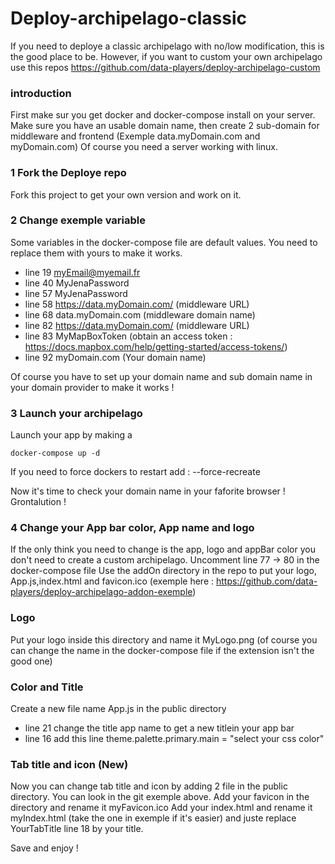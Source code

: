 # Deploy-archipelago-classic

If you need to deploye a classic archipelago with no/low modification, this is the good place to be.
However, if you want to custom your own archipelago use this repos https://github.com/data-players/deploy-archipelago-custom

### introduction

First make sur you get docker and docker-compose install on your server.
Make sure you have an usable domain name, then create 2 sub-domain for middleware and frontend (Exemple data.myDomain.com and myDomain.com)
Of course you need a server working with linux.

### 1 Fork the Deploye repo

Fork this project to get your own version and work on it.

### 2 Change exemple variable

Some variables in the docker-compose file are default values. You need to replace them with yours to make it works.
- line 19 myEmail@myemail.fr
- line 40 MyJenaPassword
- line 57 MyJenaPassword
- line 58 https://data.myDomain.com/ (middleware URL)
- line 68 data.myDomain.com (middleware domain name)
- line 82 https://data.myDomain.com/ (middleware URL)
- line 83 MyMapBoxToken (obtain an access token : https://docs.mapbox.com/help/getting-started/access-tokens/)
- line 92 myDomain.com (Your domain name)

Of course you have to set up your domain name and sub domain name in your domain provider to make it works !

### 3 Launch your archipelago

Launch your app by making a 

```
docker-compose up -d
```

If you need to force dockers to restart add : --force-recreate

Now it's time to check your domain name in your faforite browser !
Grontalution !

### 4 Change your App bar color, App name and logo

If the only think you need to change is the app, logo and appBar color you don't need to create a custom archipelago.
Uncomment line 77 -> 80 in the docker-compose file 
Use the addOn directory in the repo to put your logo, App.js,index.html and favicon.ico (exemple here : https://github.com/data-players/deploy-archipelago-addon-exemple)

### Logo
Put your logo inside this directory and name it MyLogo.png (of course you can change the name in the docker-compose file if the extension isn't the good one)

### Color and Title
Create a new file name App.js in the public directory
- line 21 change the title app name to get a new titlein your app bar
- line 16 add this line theme.palette.primary.main = "select your css color"

### Tab title and icon (New)
Now you can change tab title and icon by adding 2 file in the public directory. You can look in the git exemple above.
Add your favicon in the directory and rename it myFavicon.ico
Add your index.html and rename it myIndex.html (take the one in exemple if it's easier) and juste replace YourTabTitle line 18 by your title.

Save and enjoy !
